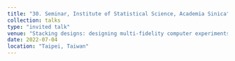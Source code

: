 ```yaml
---
title: "30. Seminar, Institute of Statistical Science, Academia Sinica"
collection: talks
type: "invited talk"
venue: "Stacking designs: designing multi-fidelity computer experiments with confidence"
date: 2022-07-04
location: "Taipei, Taiwan"
---
```

